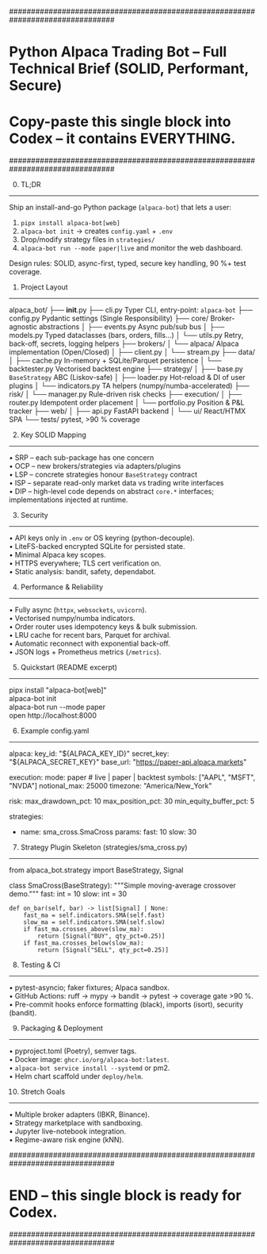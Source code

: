 ################################################################################
# Python Alpaca Trading Bot – Full Technical Brief (SOLID, Performant, Secure) #
# Copy-paste this single block into Codex – it contains EVERYTHING.             #
################################################################################

0. TL;DR
--------
Ship an install-and-go Python package (`alpaca-bot`) that lets a user:
1. `pipx install alpaca-bot[web]`
2. `alpaca-bot init` → creates `config.yaml` + `.env`
3. Drop/modify strategy files in `strategies/`
4. `alpaca-bot run --mode paper|live` and monitor the web dashboard.

Design rules: SOLID, async-first, typed, secure key handling, 90 %+ test coverage.

1. Project Layout
-----------------
alpaca_bot/
├── __init__.py
├── cli.py                 Typer CLI, entry-point: `alpaca-bot`
├── config.py              Pydantic settings (Single Responsibility)
├── core/                  Broker-agnostic abstractions
│   ├── events.py          Async pub/sub bus
│   ├── models.py          Typed dataclasses (bars, orders, fills…)
│   └── utils.py           Retry, back-off, secrets, logging helpers
├── brokers/
│   └── alpaca/            Alpaca implementation (Open/Closed)
│       ├── client.py
│       └── stream.py
├── data/
│   ├── cache.py           In-memory + SQLite/Parquet persistence
│   └── backtester.py      Vectorised backtest engine
├── strategy/
│   ├── base.py            `BaseStrategy` ABC (Liskov-safe)
│   ├── loader.py          Hot-reload & DI of user plugins
│   └── indicators.py      TA helpers (numpy/numba-accelerated)
├── risk/
│   └── manager.py         Rule-driven risk checks
├── execution/
│   ├── router.py          Idempotent order placement
│   └── portfolio.py       Position & P&L tracker
├── web/
│   ├── api.py             FastAPI backend
│   └── ui/                React/HTMX SPA
└── tests/                 pytest, >90 % coverage

2. Key SOLID Mapping
--------------------
• SRP – each sub-package has one concern  
• OCP – new brokers/strategies via adapters/plugins  
• LSP – concrete strategies honour `BaseStrategy` contract  
• ISP – separate read-only market data vs trading write interfaces  
• DIP – high-level code depends on abstract `core.*` interfaces; implementations injected at runtime.

3. Security
-----------
• API keys only in `.env` or OS keyring (python-decouple).  
• LiteFS-backed encrypted SQLite for persisted state.  
• Minimal Alpaca key scopes.  
• HTTPS everywhere; TLS cert verification on.  
• Static analysis: bandit, safety, dependabot.

4. Performance & Reliability
----------------------------
• Fully async (`httpx`, `websockets`, `uvicorn`).  
• Vectorised numpy/numba indicators.  
• Order router uses idempotency keys & bulk submission.  
• LRU cache for recent bars, Parquet for archival.  
• Automatic reconnect with exponential back-off.  
• JSON logs + Prometheus metrics (`/metrics`).

5. Quickstart (README excerpt)
------------------------------
pipx install "alpaca-bot[web]"  
alpaca-bot init  
alpaca-bot run --mode paper  
open http://localhost:8000  

6. Example config.yaml
----------------------
alpaca:
  key_id:      "${ALPACA_KEY_ID}"
  secret_key:  "${ALPACA_SECRET_KEY}"
  base_url:    "https://paper-api.alpaca.markets"

execution:
  mode:         paper        # live | paper | backtest
  symbols:      ["AAPL", "MSFT", "NVDA"]
  notional_max: 25000
  timezone:     "America/New_York"

risk:
  max_drawdown_pct:      10
  max_position_pct:      30
  min_equity_buffer_pct: 5

strategies:
  - name: sma_cross.SmaCross
    params:
      fast: 10
      slow: 30

7. Strategy Plugin Skeleton (strategies/sma_cross.py)
-----------------------------------------------------
from alpaca_bot.strategy import BaseStrategy, Signal

class SmaCross(BaseStrategy):
    """Simple moving-average crossover demo."""
    fast: int = 10
    slow: int = 30

    def on_bar(self, bar) -> list[Signal] | None:
        fast_ma = self.indicators.SMA(self.fast)
        slow_ma = self.indicators.SMA(self.slow)
        if fast_ma.crosses_above(slow_ma):
            return [Signal("BUY", qty_pct=0.25)]
        if fast_ma.crosses_below(slow_ma):
            return [Signal("SELL", qty_pct=0.25)]

8. Testing & CI
---------------
• pytest-asyncio; faker fixtures; Alpaca sandbox.  
• GitHub Actions: ruff → mypy → bandit → pytest → coverage gate >90 %.  
• Pre-commit hooks enforce formatting (black), imports (isort), security (bandit).

9. Packaging & Deployment
-------------------------
• pyproject.toml (Poetry), semver tags.  
• Docker image: `ghcr.io/org/alpaca-bot:latest`.  
• `alpaca-bot service install --systemd` or pm2.  
• Helm chart scaffold under `deploy/helm`.

10. Stretch Goals
-----------------
• Multiple broker adapters (IBKR, Binance).  
• Strategy marketplace with sandboxing.  
• Jupyter live-notebook integration.  
• Regime-aware risk engine (kNN).

################################################################################
# END – this single block is ready for Codex.                                  #
################################################################################
